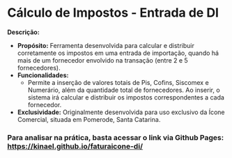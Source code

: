 # Cálculo de Impostos - Entrada de DI

**Descrição:**
- **Propósito:** Ferramenta desenvolvida para calcular e distribuir corretamente os impostos em uma entrada de importação, quando há mais de um fornecedor envolvido na transação (entre 2 e 5 fornecedores).
- **Funcionalidades:** 
  - Permite a inserção de valores totais de Pis, Cofins, Siscomex e Numerário, além da quantidade total de fornecedores. Ao inserir, o sistema irá calcular e distribuir os impostos correspondentes a cada fornecedor.
- **Exclusividade:** Originalmente desenvolvida para uso exclusivo da Ícone Comercial, situada em Pomerode, Santa Catarina.

### Para analisar na prática, basta acessar o link via Github Pages: https://kinael.github.io/faturaicone-di/

